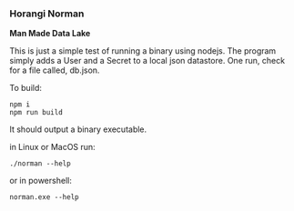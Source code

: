 ### Horangi Norman

**Man Made Data Lake**

This is just a simple test of running a binary using nodejs. The program simply adds a User and a Secret to a local json datastore. One run, check for a file called, db.json.

To build:

```
npm i
npm run build
```

It should output a binary executable.

in Linux or MacOS run:

```
./norman --help
```

or in powershell:

```
norman.exe --help
```

